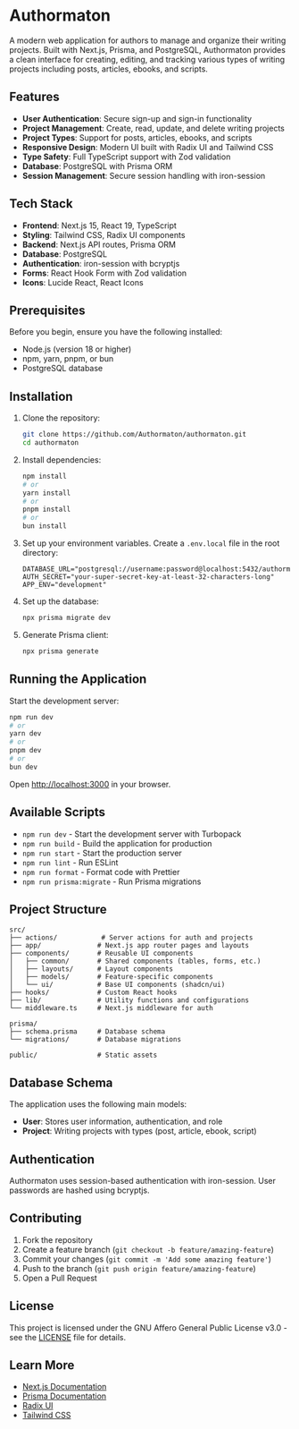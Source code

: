 # Authormaton

A modern web application for authors to manage and organize their writing projects. Built with Next.js, Prisma, and PostgreSQL, Authormaton provides a clean interface for creating, editing, and tracking various types of writing projects including posts, articles, ebooks, and scripts.

## Features

- **User Authentication**: Secure sign-up and sign-in functionality
- **Project Management**: Create, read, update, and delete writing projects
- **Project Types**: Support for posts, articles, ebooks, and scripts
- **Responsive Design**: Modern UI built with Radix UI and Tailwind CSS
- **Type Safety**: Full TypeScript support with Zod validation
- **Database**: PostgreSQL with Prisma ORM
- **Session Management**: Secure session handling with iron-session

## Tech Stack

- **Frontend**: Next.js 15, React 19, TypeScript
- **Styling**: Tailwind CSS, Radix UI components
- **Backend**: Next.js API routes, Prisma ORM
- **Database**: PostgreSQL
- **Authentication**: iron-session with bcryptjs
- **Forms**: React Hook Form with Zod validation
- **Icons**: Lucide React, React Icons

## Prerequisites

Before you begin, ensure you have the following installed:

- Node.js (version 18 or higher)
- npm, yarn, pnpm, or bun
- PostgreSQL database

## Installation

1. Clone the repository:

   ```bash
   git clone https://github.com/Authormaton/authormaton.git
   cd authormaton
   ```

2. Install dependencies:

   ```bash
   npm install
   # or
   yarn install
   # or
   pnpm install
   # or
   bun install
   ```

3. Set up your environment variables. Create a `.env.local` file in the root directory:

   ```env
   DATABASE_URL="postgresql://username:password@localhost:5432/authormaton"
   AUTH_SECRET="your-super-secret-key-at-least-32-characters-long"
   APP_ENV="development"
   ```

4. Set up the database:

   ```bash
   npx prisma migrate dev
   ```

5. Generate Prisma client:
   ```bash
   npx prisma generate
   ```

## Running the Application

Start the development server:

```bash
npm run dev
# or
yarn dev
# or
pnpm dev
# or
bun dev
```

Open [http://localhost:3000](http://localhost:3000) in your browser.

## Available Scripts

- `npm run dev` - Start the development server with Turbopack
- `npm run build` - Build the application for production
- `npm run start` - Start the production server
- `npm run lint` - Run ESLint
- `npm run format` - Format code with Prettier
- `npm run prisma:migrate` - Run Prisma migrations

## Project Structure

```
src/
├── actions/           # Server actions for auth and projects
├── app/              # Next.js app router pages and layouts
├── components/       # Reusable UI components
│   ├── common/       # Shared components (tables, forms, etc.)
│   ├── layouts/      # Layout components
│   ├── models/       # Feature-specific components
│   └── ui/           # Base UI components (shadcn/ui)
├── hooks/            # Custom React hooks
├── lib/              # Utility functions and configurations
└── middleware.ts     # Next.js middleware for auth

prisma/
├── schema.prisma     # Database schema
└── migrations/       # Database migrations

public/               # Static assets
```

## Database Schema

The application uses the following main models:

- **User**: Stores user information, authentication, and role
- **Project**: Writing projects with types (post, article, ebook, script)

## Authentication

Authormaton uses session-based authentication with iron-session. User passwords are hashed using bcryptjs.

## Contributing

1. Fork the repository
2. Create a feature branch (`git checkout -b feature/amazing-feature`)
3. Commit your changes (`git commit -m 'Add some amazing feature'`)
4. Push to the branch (`git push origin feature/amazing-feature`)
5. Open a Pull Request

## License

This project is licensed under the GNU Affero General Public License v3.0 - see the [LICENSE](LICENSE) file for details.

## Learn More

- [Next.js Documentation](https://nextjs.org/docs)
- [Prisma Documentation](https://www.prisma.io/docs)
- [Radix UI](https://www.radix-ui.com/)
- [Tailwind CSS](https://tailwindcss.com/)
